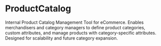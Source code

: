 # ProductCatalog
Internal Product Catalog Management Tool for eCommerce. Enables merchandisers and category managers to define product categories, custom attributes, and manage products with category-specific attributes. Designed for scalability and future category expansion.
